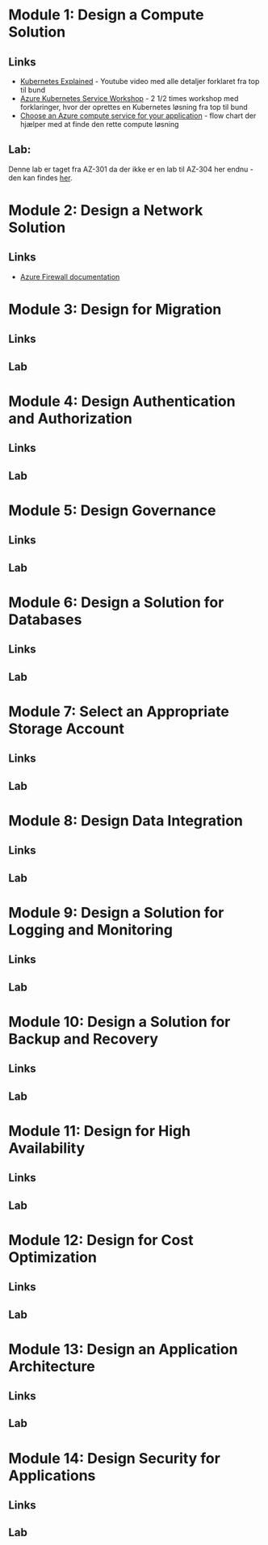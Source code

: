 # Module 1: Design a Compute Solution

## Links
- [Kubernetes Explained](https://www.youtube.com/watch?v=aSrqRSk43lY) - Youtube video med alle detaljer forklaret fra top til bund
- [Azure Kubernetes Service Workshop](https://docs.microsoft.com/en-us/learn/modules/aks-workshop/) - 2 1/2 times workshop med forklaringer, hvor der oprettes en Kubernetes løsning fra top til bund
- [Choose an Azure compute service for your application](https://docs.microsoft.com/en-us/azure/architecture/guide/technology-choices/compute-decision-tree) - flow chart der hjælper med at finde den rette compute løsning
## Lab: 
Denne lab er taget fra AZ-301 da der ikke er en lab til AZ-304 her endnu - den kan findes [her](https://github.com/MicrosoftLearning/AZ-301-MicrosoftAzureArchitectDesign/blob/master/Instructions/AZ-301T03_Lab_Mod02_Deploying%20Managed%20Containerized%20Workloads%20to%20Azure.md).



# Module 2: Design a Network Solution

## Links
- [Azure Firewall documentation](https://docs.microsoft.com/en-us/azure/firewall/)

# Module 3: Design for Migration

## Links

## Lab


# Module 4: Design Authentication and Authorization

## Links

## Lab

# Module 5: Design Governance

## Links

## Lab

# Module 6: Design a Solution for Databases

## Links

## Lab

# Module 7: Select an Appropriate Storage Account

## Links

## Lab

# Module 8: Design Data Integration

## Links

## Lab

# Module 9: Design a Solution for Logging and Monitoring

## Links

## Lab

# Module 10: Design a Solution for Backup and Recovery

## Links

## Lab

# Module 11: Design for High Availability

## Links

## Lab

# Module 12: Design for Cost Optimization

## Links

## Lab

# Module 13: Design an Application Architecture

## Links

## Lab

# Module 14: Design Security for Applications

## Links

## Lab

